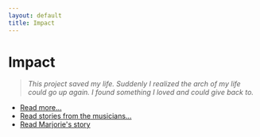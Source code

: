 ```yaml
---
layout: default
title: Impact
---
```


# Impact

> *This project saved my life. Suddenly I realized the arch of my life could go up again. I found something I loved and could give back to.*

* [Read more...](quotes.html)
* [Read stories from the musicians...](stories.html)
* [Read Marjorie's story](marjorie.html)
